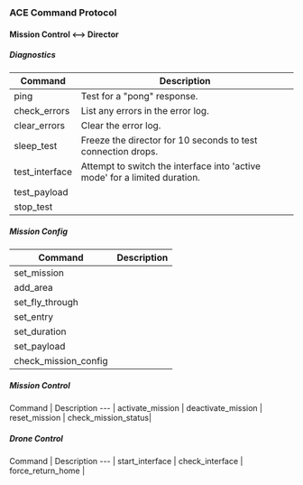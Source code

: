 ﻿### ACE Command Protocol

#### Mission Control <--> Director

##### Diagnostics

Command				| Description
---					| ---
ping				| Test for a "pong" response.
check_errors		| List any errors in the error log.
clear_errors		| Clear the error log.
sleep_test			| Freeze the director for 10 seconds to test connection drops.
test_interface		| Attempt to switch the interface into 'active mode' for a limited duration.
test_payload		| 
stop_test			|

##### Mission Config

Command				| Description
---					| ---
set_mission			|
add_area			|
set_fly_through		|
set_entry			|
set_duration		|
set_payload			|
check_mission_config|

##### Mission Control

Command				| Description
---					| 
activate_mission	|
deactivate_mission	|
reset_mission		|
check_mission_status|

##### Drone Control

Command				| Description
---					| 
start_interface		|
check_interface		|
force_return_home	|
